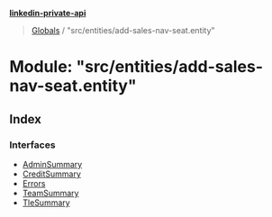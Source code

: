 **[linkedin-private-api](../README.md)**

> [Globals](../globals.md) / "src/entities/add-sales-nav-seat.entity"

# Module: "src/entities/add-sales-nav-seat.entity"

## Index

### Interfaces

* [AdminSummary](../interfaces/_src_entities_add_sales_nav_seat_entity_.adminsummary.md)
* [CreditSummary](../interfaces/_src_entities_add_sales_nav_seat_entity_.creditsummary.md)
* [Errors](../interfaces/_src_entities_add_sales_nav_seat_entity_.errors.md)
* [TeamSummary](../interfaces/_src_entities_add_sales_nav_seat_entity_.teamsummary.md)
* [TleSummary](../interfaces/_src_entities_add_sales_nav_seat_entity_.tlesummary.md)

